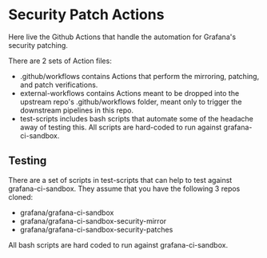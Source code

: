 # Security Patch Actions

Here live the Github Actions that handle the automation for Grafana's security patching.

There are 2 sets of Action files:
- .github/workflows contains Actions that perform the mirroring, patching, and patch verifications.
- external-workflows contains Actions meant to be dropped into the upstream repo's .github/workflows folder, meant only to trigger the downstream pipelines in this repo.
- test-scripts includes bash scripts that automate some of the headache away of testing this. All scripts are hard-coded to run against grafana-ci-sandbox.

## Testing

There are a set of scripts in test-scripts that can help to test against grafana-ci-sandbox. They assume that you have the following 3 repos cloned:
- grafana/grafana-ci-sandbox
- grafana/grafana-ci-sandbox-security-mirror
- grafana/grafana-ci-sandbox-security-patches

All bash scripts are hard coded to run against grafana-ci-sandbox.


